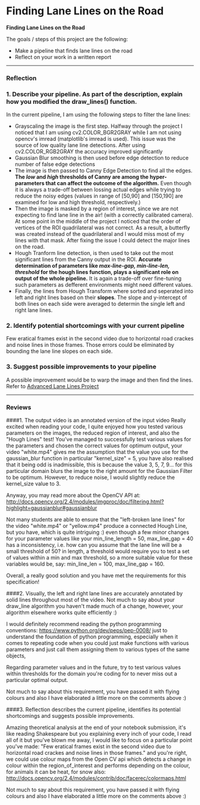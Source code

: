 # **Finding Lane Lines on the Road** 


**Finding Lane Lines on the Road**

The goals / steps of this project are the following:
* Make a pipeline that finds lane lines on the road
* Reflect on your work in a written report


[//]: # (Image References)

[image1]: ./examples/grayscale.jpg "Grayscale"

---

### Reflection

### 1. Describe your pipeline. As part of the description, explain how you modified the draw_lines() function.

In the current pipeline, I am using the following steps to filter the lane lines:
- Grayscaling the image is the first step. Halfway through the project I noticed that I am using cv2.COLOR_BGR2GRAY while I am not using opencv's imread (matplotlib's imread is used). This issue was the source of low quality lane line detections. After using cv2.COLOR_RGB2GRAY the accuracy improved significantly
- Gaussian Blur smoothing is then used before edge detection to reduce number of false edge detections
- The image is then passed to  Canny Edge Detection to find all the edges. **The _low_ and _high_ thresholds of Canny are among the hyper-parameters that can affect the outcome of the algorithm.** Even though it is always a trade-off between lossing actual edges while trying to reduce the noisy edges (values in range of [50,90] and [150,190] are examined for low and high threshold, respectively.)
- Then the image is masked by a region of interest, since we are not expecting to find lane line in the air! (with a correctly calibrated camera). At some point in the middle of the project I noticed that the order of vertices of the ROI quadrilateral was not correct. As a result, a butterfly was created instead of the quadrilateral and I would miss most of my lines with that mask. After fixing the issue I could detect the major lines on the road.
- Hough Tranform line detection, is then used to take out the most significant lines from the Canny output in the ROI. **Accurate determination of parameters like _max-line-gap, min-line-len, threshold_ for the hough lines function, plays a significant role on output of the whole pipeline.** It is again a trade-off over fine-tuning such parameters as defferent environments might need different values.
- Finally, the lines from Hough Transform where sorted and seperated into left and right lines based on their **slopes**. The slope and y-intercept of both lines on each side were averaged to determin the single left and right lane lines.

### 2. Identify potential shortcomings with your current pipeline
Few eratical frames exist in the second video due to horizontal road crackes and noise lines in those frames. Those errors could be eliminated by bounding the lane line slopes on each side.

### 3. Suggest possible improvements to your pipeline

A possible improvement would be to warp the image and then find the lines. Refer to [Advanced Lane Lines Project](https://github.com/amintahmasbi/CarND-Advanced-Lane-Lines)

---
### Reviews

####1. The output video is an annotated version of the input video
Really excited when reading your code, I quite enjoyed how you tested various parameters on the images, the reduced region of interest, and also the "Hough Lines" test! You've managed to successfully test various values for the parameters and chosen the correct values for optimum output, your video "white.mp4" gives me the assumption that the value you use for the gaussian_blur function in particular "kernel_size" = 5, you have also realised that it being odd is inadmissible, this is because the value 3, 5, 7, 9... for this particular domain blurs the image to the right amount for the Gaussian Filter to be optimum. However, to reduce noise, I would slightly reduce the kernel_size value to 3.

Anyway, you may read more about the OpenCV API at: http://docs.opencv.org/2.4/modules/imgproc/doc/filtering.html?highlight=gaussianblur#gaussianblur

Not many students are able to ensure that the "left-broken lane lines" for the video "white.mp4" or "yellow.mp4" produce a connected Hough Line, but you have, which is quite intriguing :) even though a few minor changes for your parameter values like your min_line_length = 50, max_line_gap = 40 has a inconsistency, i.e. how can you assume that the lane line will be a small threshold of 50? in length, a threshold would require you to test a set of values within a min and max threshold, so a more suitable value for these variables would be, say: min_line_len = 100, max_line_gap = 160.

Overall, a really good solution and you have met the requirements for this specification!

####2. Visually, the left and right lane lines are accurately annotated by solid lines throughout most of the video.
Not much to say about your draw_line algorithm you haven't made much of a change, however, your algorithm elsewhere works quite efficiently :)

I would definitely recommend reading the python programming conventions: https://www.python.org/dev/peps/pep-0008/ just to understand the foundation of python programming, especially when it comes to repeating code when you could just make functions with various parameters and just call them assigning them to various types of the same objects,

Regarding parameter values and in the future, try to test various values within thresholds for the domain you're coding for to never miss out a particular optimal output.

Not much to say about this requirement, you have passed it with flying colours and also I have elaborated a little more on the comments above :)

####3. Reflection describes the current pipeline, identifies its potential shortcomings and suggests possible improvements. 

Amazing theoretical analysis at the end of your notebook submission, it's like reading Shakespeare but you explaining every inch of your code, I read all of it but you've blown me away, I would like to focus on a particular point you've made: "Few eratical frames exist in the second video due to horizontal road crackes and noise lines in those frames." and you're right, we could use colour maps from the Open CV api which detects a change in colour within the region_of_interest and performs depending on the colour, for animals it can be heat, for snow also: http://docs.opencv.org/2.4/modules/contrib/doc/facerec/colormaps.html

Not much to say about this requirement, you have passed it with flying colours and also I have elaborated a little more on the comments above :)